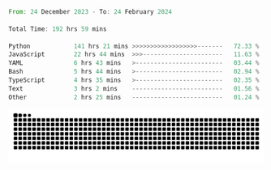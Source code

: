 <!--START_SECTION:waka-->

```rust
From: 24 December 2023 - To: 24 February 2024

Total Time: 192 hrs 59 mins

Python            141 hrs 21 mins >>>>>>>>>>>>>>>>>>-------   72.33 %
JavaScript        22 hrs 44 mins  >>>----------------------   11.63 %
YAML              6 hrs 43 mins   >------------------------   03.44 %
Bash              5 hrs 44 mins   >------------------------   02.94 %
TypeScript        4 hrs 35 mins   >------------------------   02.35 %
Text              3 hrs 2 mins    -------------------------   01.56 %
Other             2 hrs 25 mins   -------------------------   01.24 %
```

<!--END_SECTION:waka-->


<picture>
  <source media="(prefers-color-scheme: dark)" srcset="https://raw.githubusercontent.com/jeerawut97/jeerawut97/output/github-contribution-grid-snake.svg">
  <img alt="github contribution grid snake animation" src="https://raw.githubusercontent.com/jeerawut97/jeerawut97/output/github-contribution-grid-snake.svg">
</picture>
